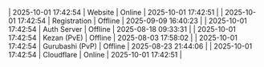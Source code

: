 | 2025-10-01 17:42:54 | Website | Online | 2025-10-01 17:42:51 |
| 2025-10-01 17:42:54 | Registration | Offline | 2025-09-09 16:40:23 |
| 2025-10-01 17:42:54 | Auth Server | Offline | 2025-08-18 09:33:31 |
| 2025-10-01 17:42:54 | Kezan (PvE) | Offline | 2025-08-03 17:58:02 |
| 2025-10-01 17:42:54 | Gurubashi (PvP) | Offline | 2025-08-23 21:44:06 |
| 2025-10-01 17:42:54 | Cloudflare | Online | 2025-10-01 17:42:51 |
